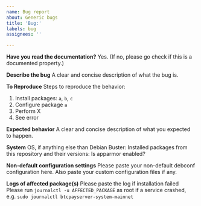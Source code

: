 ```yaml
---
name: Bug report
about: Generic bugs
title: 'Bug:'
labels: bug
assignees: ''

---
```


**Have you read the documentation?**
Yes. (If no, please go check if this is a documented property.)

**Describe the bug**
A clear and concise description of what the bug is.

**To Reproduce**
Steps to reproduce the behavior:
1. Install packages: `a`, `b`, `c`
2. Configure package `a`
3. Perform X
4. See error

**Expected behavior**
A clear and concise description of what you expected to happen.

**System**
OS, if anything else than Debian Buster:
Installed packages from this repository and their versions:
Is apparmor enabled?

**Non-default configuration settings**
Please paste your non-default debconf configuration here. Also paste your custom configuration files if any.

**Logs of affected package(s)**
Please paste the log if installation failed
Please run `journalctl -u AFFECTED_PACKAGE` as root if a service crashed, e.g. `sudo journalctl btcpayserver-system-mainnet`

